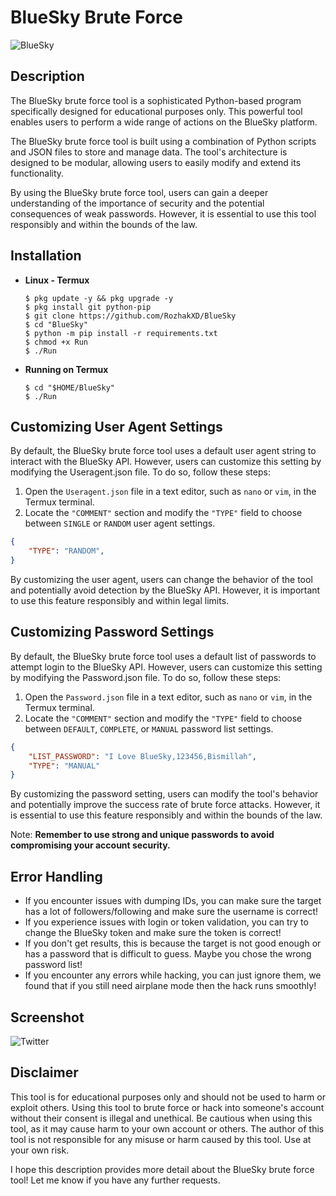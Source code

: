 # BlueSky Brute Force

![BlueSky](https://github.com/RozhakXD/BlueSky/assets/65714340/5a0b708e-ccaf-4049-9d14-739042fe6ac9)

## Description
The BlueSky brute force tool is a sophisticated Python-based program specifically designed for educational purposes only. This powerful tool enables users to perform a wide range of actions on the BlueSky platform.

The BlueSky brute force tool is built using a combination of Python scripts and JSON files to store and manage data. The tool's architecture is designed to be modular, allowing users to easily modify and extend its functionality. 

By using the BlueSky brute force tool, users can gain a deeper understanding of the importance of security and the potential consequences of weak passwords. However, it is essential to use this tool responsibly and within the bounds of the law.

## Installation
- **Linux - Termux**

  ```
  $ pkg update -y && pkg upgrade -y
  $ pkg install git python-pip
  $ git clone https://github.com/RozhakXD/BlueSky
  $ cd "BlueSky"
  $ python -m pip install -r requirements.txt
  $ chmod +x Run
  $ ./Run
  ```

- **Running on Termux**
  ```
  $ cd "$HOME/BlueSky"
  $ ./Run
  ```

## Customizing User Agent Settings
By default, the BlueSky brute force tool uses a default user agent string to interact with the BlueSky API. However, users can customize this setting by modifying the Useragent.json file. To do so, follow these steps:
1. Open the `Useragent.json` file in a text editor, such as `nano` or `vim`, in the Termux terminal.
2. Locate the `"COMMENT"` section and modify the `"TYPE"` field to choose between `SINGLE` or `RANDOM` user agent settings.

```json
{
    "TYPE": "RANDOM",
}
```
By customizing the user agent, users can change the behavior of the tool and potentially avoid detection by the BlueSky API. However, it is important to use this feature responsibly and within legal limits.

## Customizing Password Settings
By default, the BlueSky brute force tool uses a default list of passwords to attempt login to the BlueSky API. However, users can customize this setting by modifying the Password.json file. To do so, follow these steps:
1. Open the `Password.json` file in a text editor, such as `nano` or `vim`, in the Termux terminal.
2. Locate the `"COMMENT"` section and modify the `"TYPE"` field to choose between `DEFAULT`, `COMPLETE`, or `MANUAL` password list settings.
```json
{
    "LIST_PASSWORD": "I Love BlueSky,123456,Bismillah",
    "TYPE": "MANUAL"
}
```
By customizing the password setting, users can modify the tool's behavior and potentially improve the success rate of brute force attacks. However, it is essential to use this feature responsibly and within the bounds of the law.

Note: **Remember to use strong and unique passwords to avoid compromising your account security.**

## Error Handling
- If you encounter issues with dumping IDs, you can make sure the target has a lot of followers/following and make sure the username is correct!
- If you experience issues with login or token validation, you can try to change the BlueSky token and make sure the token is correct!
- If you don't get results, this is because the target is not good enough or has a password that is difficult to guess. Maybe you chose the wrong password list!
- If you encounter any errors while hacking, you can just ignore them, we found that if you still need airplane mode then the hack runs smoothly!

## Screenshot
![Twitter](https://github.com/RozhakXD/BlueSky/assets/65714340/bee022e3-8696-49f8-9c08-903321d7af98)

## Disclaimer
This tool is for educational purposes only and should not be used to harm or exploit others. Using this tool to brute force or hack into someone's account without their consent is illegal and unethical. Be cautious when using this tool, as it may cause harm to your own account or others. The author of this tool is not responsible for any misuse or harm caused by this tool. Use at your own risk.

I hope this description provides more detail about the BlueSky brute force tool! Let me know if you have any further requests.
